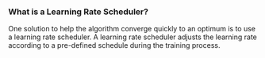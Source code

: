 ### What is a Learning Rate Scheduler?
One solution to help the algorithm converge quickly to an optimum is to use a learning rate scheduler.
A learning rate scheduler adjusts the learning rate according to a pre-defined schedule during the training process.
